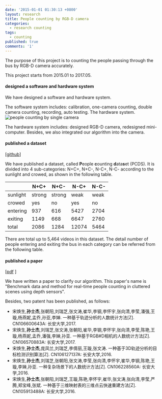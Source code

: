 ```yaml
---
date: '2015-01-01 01:30:13 +0800'
layout: research
title: People counting by RGB-D camera
categories:
  - research counting
tags:
  - counting
published: true
comments: '1'
---
```

The purpose of this project is to counting the people passing through the bus by RGB-D camera accurately.

This project starts from 2015.01 to 2017.05. 

#### designed a software and hardware system
We have designed a software and hardware system. 

The software system includes: calibration, one-camera counting, double camera counting, recording, auto testing. The hardware system. 
![people counting by single camera]({{site.baseurl}}/media/people-counting-single-camera.png)



The hardware system includes: designed RGB-D camera, redesigned mini-computer. Besides, we also integrated our algorithm into the camera. 

#### published a dataset 
\[[github](https://github.com/shijieS/people-counting-dataset.git)\]

We have published a dataset, called **P**eople **c**ounting **d**ata**s**et (PCDS). It is divided into 4 sub-categories: N+C+, N+C-, N-C+, N-C- according to the sunlight and crowed, as shown in the following table.



|          |  N+C+  |  N+C-  | N-C+ | N-C- |
|----------|--------|--------|------|------|
| sunlight | strong | strong | weak | weak |
| crowed   |   yes  |   no   |  yes |  no  |
| entering |  937 	|  616 	 |  5427 | 2704 |
| exiting  | 1149 	|  668 	 |  6647 | 2760 |
| total    | 2086 	| 1284 	 | 12074 | 5464 |

There are total up to 5,464 videos in this dataset. The detail number of people entering and exiting the bus in each category can be referred from the following table.

#### published a paper 
\[[pdf](https://www.researchgate.net/publication/324492648_Benchmark_data_and_method_for_real-time_people_counting_in_cluttered_scenes_using_depth_sensors) \]

We have written a paper to clarify our algorithm. This paper's name is "Benchmark data and method for real-time people counting in cluttered scenes using depth sensors".

Besides, two patent has been published, as follows:
- 宋焕生,**孙士杰**,张朝阳,刘瑞芝,张文涛,崔华,李钢,李怀宇,张向清,李莹,潘强,王璇,杨燕妮,孟乔,孙亚,李婵. 一种基于轨迹分析的人数统计方法[Z]. CN106600643A: 长安大学,2017.
- 宋焕生,**孙士杰**,刘瑞芝,张文涛,张朝阳,崔华,李钢,李怀宇,张向清,李莹,陈艳,王璇,杨燕妮,孟乔,潘强,李婵,孙亚. 一种基于RGB#D相机的人数统计方法[Z]. CN106570883A: 长安大学,2017.
- 宋焕生,**孙士杰**,庞凤兰,刘瑞芝,李倩丽,王璇,张文涛. 一种基于3D轨迹分析的目标检测识别算法[Z]. CN106127137A: 长安大学,2016.
- 宋焕生,**孙士杰**,刘瑞芝,张朝阳,张文涛,李莹,张向清,李怀宇,崔华,李钢,陈艳,王璇,李婵,孙亚. 一种复杂场景下的人数统计方法[Z]. CN106228560A: 长安大学,2016.
- 宋焕生,**孙士杰**,张朝阳,刘瑞芝,王璇,陈艳,李怀宇,崔华,张文涛,张向清,李莹,严腾,郑宝峰,张斌. 一种基于三维映射表的三维点云快速重建方法[Z]. CN105913488A: 长安大学,2016.
